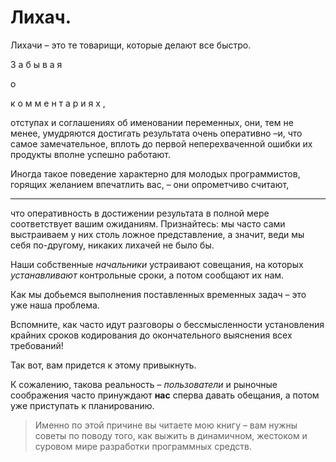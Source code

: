 # Лихач.

Лихачи – это те товарищи, которые делают все быстро.

З
а
б
ы
в
а
я

о

к
о
м
м
е
н
т
а
р
и
я
х
,

отступах и соглашениях
об именовании переменных, они, тем не менее,
умудряются достигать результата очень оперативно –и, что самое замечательное,
вплоть до первой неперехваченной ошибки их продукты вполне успешно работают.

Иногда такое поведение характерно для молодых программистов,
горящих желанием впечатлить вас, – они опрометчиво считают,
***
что оперативность
в достижении результата в полной мере соответствует вашим ожиданиям.
Признайтесь: мы часто сами выстраиваем у них столь ложное представление, а значит,
веди мы себя по-другому, никаких лихачей не было бы.

Наши собственные *начальники* устраивают совещания,
на которых *устанавливают* контрольные сроки, а потом сообщают их нам.

Как мы добьемся выполнения поставленных временных задач – это уже наша проблема.

Вспомните, как часто идут разговоры о бессмысленности установления крайних сроков кодирования до окончательного выяснения всех требований!

Так вот, вам придется к этому привыкнуть.

К сожалению, такова реальность – *пользователи* и рыночные соображения
часто принуждают __нас__ сперва давать обещания, а потом уже приступать к планированию.

> Именно по этой причине вы читаете мою книгу – вам нужны советы по поводу того,
как выжить в динамичном, жестоком и суровом мире разработки программных средств.